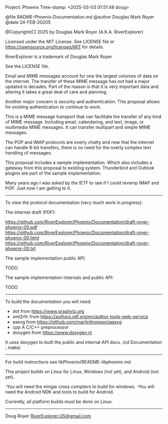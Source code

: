 
 Project: Phoenix
 Time-stamp: <2025-03-03 01:51:48 doug>

 @file RADME-Phoenix-Documentation.md
 @author Douglas Mark Royer
 @date 24-FEB-20205

 @Copyright(C) 2025 by Douglas Mark Royer (A.K.A. RiverExplorer)

 Licensed under the MIT License. See LICENSE file
 or https://opensource.org/licenses/MIT for details.

 RiverExplorer is a trademark of Douglas Mark Royer

See the LICENSE file.

Email and MIME messages account for one the largest volumes of data on the
internet.
The transfer of these MIME message has not had a major updated in decades.
Part of the reason is that it is very important data and altering it
takes a great deal of care and planning.

Another major concern is security and authentication.
This proposal allows for existing authentication to continue to work.

This is a MIME message transport that can facilitate
the transfer of any kind of MIME message. Including email, calendaring,
and text, image, or multimedia MIME messages.
It can transfer multipart and simple MIME messages.

The POP and IMAP protocols are overly chatty and now that the Internet
can handle 8-bit transfers, there is no need for the overly complex
text handling of messages.

This proposal includes a sample implementation.
Which also includes a gateway from this proposal to existing system.
Thunderbird and Outlook plugins are part of the sample implementation.

Many years ago I was asked by the IETF to see if I could revamp IMAP and POP.
Just now I am getting to it.

 -----------------------------------------------------------------
To view the protocol documentation (very much work in progress):

 The Internet draft (PDF):

https://github.com/RiverExplorer/Phoenix/Documentation/draft-royer-phoenix-00.pdf
https://github.com/RiverExplorer/Phoenix/Documentation/draft-royer-phoenix-00.html
https://github.com/RiverExplorer/Phoenix/Documentation/draft-royer-phoenix-00.txt

 The sample implementation public API:

 TODO

 The sample implementation internals and public API:

 TODO

 -----------------------------------------------------------------
To build the documentation you will need:

 - dot from https://www.graphviz.org
 - xml2rfc from https://authors.ietf.org/en/author-tools-web-service
 - aasvg from https://github.com/martinthomson/aasvg
 - cpp A C/C++ preprocessor
 - doxygen from https://www.doxygen.nl

It uses doxygen to built the public and internal API docs.
(cd Documentation ; make)

 -----------------------------------------------------------------

For build instructions see libPhoenix/README-libphoenix.md

This project builds on Linux for Linux, Windows (not yet), and Android (not yet).

-You will need the mingw cross compilers to build for windows.
-You will need the Android NDK and tools to build for Android.

Currently, all platform builds must be done on Linux.

-----------------------------------------------------------------

 Doug Royer
 RiverExplorer.US@gmail.com
